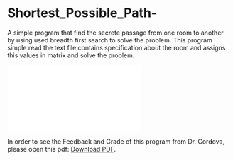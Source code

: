 # Shortest_Possible_Path-
A simple program that find the secrete passage from one room to another by using  used breadth first search to solve the problem. This program simple read the  text file contains specification about the room and assigns this values in matrix and solve the problem.

<object data="Mainson/Evulation.pdf" type="application/pdf" width="700px" height="700px">
    <embed src="Mainson/Evulation.pdf">
        <p> In order to see the Feedback and Grade of this program from Dr. Cordova, please open this pdf: <a href="Mainson/Evulation.pdf">Download PDF</a>.</p>
    </embed>
</object>
